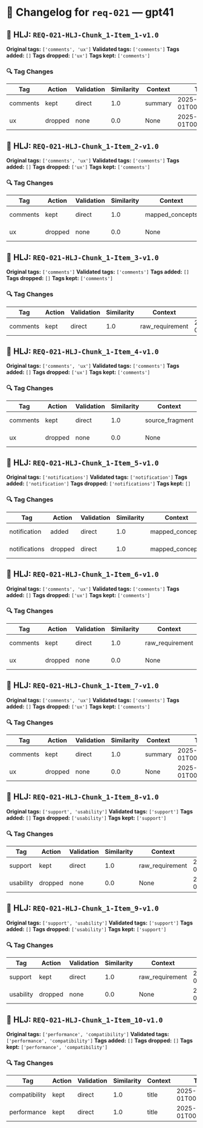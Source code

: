# 📝 Changelog for `req-021` — **gpt41**

## 🔹 HLJ: `REQ-021-HLJ-Chunk_1-Item_1-v1.0`

**Original tags:** `['comments', 'ux']`
**Validated tags:** `['comments']`
**Tags added:** `[]`
**Tags dropped:** `['ux']`
**Tags kept:** `['comments']`

### 🔍 Tag Changes
| Tag | Action   | Validation | Similarity | Context           | Timestamp               |
|-----|----------|------------|------------|-------------------|-------------------------|
| comments | kept | direct | 1.0 | summary | 2025-06-01T00:00:21.924330Z |
| ux | dropped | none | 0.0 | None | 2025-06-01T00:00:22.079823Z |

## 🔹 HLJ: `REQ-021-HLJ-Chunk_1-Item_2-v1.0`

**Original tags:** `['comments', 'ux']`
**Validated tags:** `['comments']`
**Tags added:** `[]`
**Tags dropped:** `['ux']`
**Tags kept:** `['comments']`

### 🔍 Tag Changes
| Tag | Action   | Validation | Similarity | Context           | Timestamp               |
|-----|----------|------------|------------|-------------------|-------------------------|
| comments | kept | direct | 1.0 | mapped_concepts | 2025-06-01T00:00:22.096590Z |
| ux | dropped | none | 0.0 | None | 2025-06-01T00:00:22.229178Z |

## 🔹 HLJ: `REQ-021-HLJ-Chunk_1-Item_3-v1.0`

**Original tags:** `['comments']`
**Validated tags:** `['comments']`
**Tags added:** `[]`
**Tags dropped:** `[]`
**Tags kept:** `['comments']`

### 🔍 Tag Changes
| Tag | Action   | Validation | Similarity | Context           | Timestamp               |
|-----|----------|------------|------------|-------------------|-------------------------|
| comments | kept | direct | 1.0 | raw_requirement | 2025-06-01T00:00:22.280877Z |

## 🔹 HLJ: `REQ-021-HLJ-Chunk_1-Item_4-v1.0`

**Original tags:** `['comments', 'ux']`
**Validated tags:** `['comments']`
**Tags added:** `[]`
**Tags dropped:** `['ux']`
**Tags kept:** `['comments']`

### 🔍 Tag Changes
| Tag | Action   | Validation | Similarity | Context           | Timestamp               |
|-----|----------|------------|------------|-------------------|-------------------------|
| comments | kept | direct | 1.0 | source_fragment | 2025-06-01T00:00:22.291758Z |
| ux | dropped | none | 0.0 | None | 2025-06-01T00:00:22.401777Z |

## 🔹 HLJ: `REQ-021-HLJ-Chunk_1-Item_5-v1.0`

**Original tags:** `['notifications']`
**Validated tags:** `['notification']`
**Tags added:** `['notification']`
**Tags dropped:** `['notifications']`
**Tags kept:** `[]`

### 🔍 Tag Changes
| Tag | Action   | Validation | Similarity | Context           | Timestamp               |
|-----|----------|------------|------------|-------------------|-------------------------|
| notification | added | direct | 1.0 | mapped_concepts | 2025-06-01T00:00:22.422867Z |
| notifications | dropped | direct | 1.0 | mapped_concepts | 2025-06-01T00:00:22.422867Z |

## 🔹 HLJ: `REQ-021-HLJ-Chunk_1-Item_6-v1.0`

**Original tags:** `['comments', 'ux']`
**Validated tags:** `['comments']`
**Tags added:** `[]`
**Tags dropped:** `['ux']`
**Tags kept:** `['comments']`

### 🔍 Tag Changes
| Tag | Action   | Validation | Similarity | Context           | Timestamp               |
|-----|----------|------------|------------|-------------------|-------------------------|
| comments | kept | direct | 1.0 | raw_requirement | 2025-06-01T00:00:22.475844Z |
| ux | dropped | none | 0.0 | None | 2025-06-01T00:00:22.607630Z |

## 🔹 HLJ: `REQ-021-HLJ-Chunk_1-Item_7-v1.0`

**Original tags:** `['comments', 'ux']`
**Validated tags:** `['comments']`
**Tags added:** `[]`
**Tags dropped:** `['ux']`
**Tags kept:** `['comments']`

### 🔍 Tag Changes
| Tag | Action   | Validation | Similarity | Context           | Timestamp               |
|-----|----------|------------|------------|-------------------|-------------------------|
| comments | kept | direct | 1.0 | summary | 2025-06-01T00:00:22.617810Z |
| ux | dropped | none | 0.0 | None | 2025-06-01T00:00:22.754163Z |

## 🔹 HLJ: `REQ-021-HLJ-Chunk_1-Item_8-v1.0`

**Original tags:** `['support', 'usability']`
**Validated tags:** `['support']`
**Tags added:** `[]`
**Tags dropped:** `['usability']`
**Tags kept:** `['support']`

### 🔍 Tag Changes
| Tag | Action   | Validation | Similarity | Context           | Timestamp               |
|-----|----------|------------|------------|-------------------|-------------------------|
| support | kept | direct | 1.0 | raw_requirement | 2025-06-01T00:00:22.808728Z |
| usability | dropped | none | 0.0 | None | 2025-06-01T00:00:22.931169Z |

## 🔹 HLJ: `REQ-021-HLJ-Chunk_1-Item_9-v1.0`

**Original tags:** `['support', 'usability']`
**Validated tags:** `['support']`
**Tags added:** `[]`
**Tags dropped:** `['usability']`
**Tags kept:** `['support']`

### 🔍 Tag Changes
| Tag | Action   | Validation | Similarity | Context           | Timestamp               |
|-----|----------|------------|------------|-------------------|-------------------------|
| support | kept | direct | 1.0 | raw_requirement | 2025-06-01T00:00:22.979984Z |
| usability | dropped | none | 0.0 | None | 2025-06-01T00:00:23.108839Z |

## 🔹 HLJ: `REQ-021-HLJ-Chunk_1-Item_10-v1.0`

**Original tags:** `['performance', 'compatibility']`
**Validated tags:** `['performance', 'compatibility']`
**Tags added:** `[]`
**Tags dropped:** `[]`
**Tags kept:** `['performance', 'compatibility']`

### 🔍 Tag Changes
| Tag | Action   | Validation | Similarity | Context           | Timestamp               |
|-----|----------|------------|------------|-------------------|-------------------------|
| compatibility | kept | direct | 1.0 | title | 2025-06-01T00:00:23.118132Z |
| performance | kept | direct | 1.0 | title | 2025-06-01T00:00:23.113942Z |
